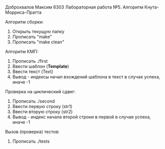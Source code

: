 
Доброхвалов Максим 6303
Лабораторная работа №5. Алгоритм Кнута-Морриса-Пратта

Алгоритм сборки:
1) Открыть текущую папку
2) Прописать "make"
3) Прописать "make clean"

Алгоритм КМП:
1) Прописать ./first
2) Ввести шаблон (__Template__)
3) Ввести текст (Text)
4) Вывод - индексы начал вхождений шаблона в текст в случае успеха, иначе -1

Проверка на циклический сдвиг:
1) Прописать ./second
2) Ввести первую строку (str1)
3) Ввести вторую строку (str2)
4) Вывод - индекс начала второй строки в первой в случае успеха, иначе -1

Вызов (проверка) тестов:
1) Прописать ./tests